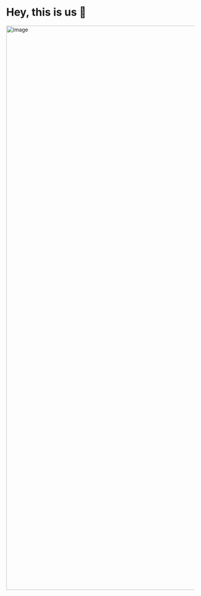 # Hey, this is us 🌱


<img width="1506" alt="image" src="https://github.com/opensec-cn/.github/assets/7868679/a0b6005a-7c59-4897-b0a2-11f3e01090da">

<!-- 我编的的，接受反驳。 - by near -->

